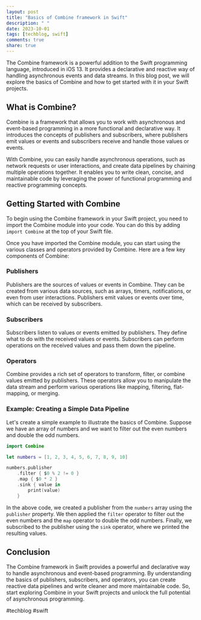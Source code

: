 ```yaml
---
layout: post
title: "Basics of Combine framework in Swift"
description: " "
date: 2023-10-01
tags: [techblog, swift]
comments: true
share: true
---
```


The Combine framework is a powerful addition to the Swift programming language, introduced in iOS 13. It provides a declarative and reactive way of handling asynchronous events and data streams. In this blog post, we will explore the basics of Combine and how to get started with it in your Swift projects.

## What is Combine?

Combine is a framework that allows you to work with asynchronous and event-based programming in a more functional and declarative way. It introduces the concepts of publishers and subscribers, where publishers emit values or events and subscribers receive and handle those values or events.

With Combine, you can easily handle asynchronous operations, such as network requests or user interactions, and create data pipelines by chaining multiple operations together. It enables you to write clean, concise, and maintainable code by leveraging the power of functional programming and reactive programming concepts.

## Getting Started with Combine

To begin using the Combine framework in your Swift project, you need to import the Combine module into your code. You can do this by adding `import Combine` at the top of your Swift file.

Once you have imported the Combine module, you can start using the various classes and operators provided by Combine. Here are a few key components of Combine:

### Publishers

Publishers are the sources of values or events in Combine. They can be created from various data sources, such as arrays, timers, notifications, or even from user interactions. Publishers emit values or events over time, which can be received by subscribers.

### Subscribers

Subscribers listen to values or events emitted by publishers. They define what to do with the received values or events. Subscribers can perform operations on the received values and pass them down the pipeline.

### Operators

Combine provides a rich set of operators to transform, filter, or combine values emitted by publishers. These operators allow you to manipulate the data stream and perform various operations like mapping, filtering, flat-mapping, or merging.

### Example: Creating a Simple Data Pipeline

Let's create a simple example to illustrate the basics of Combine. Suppose we have an array of numbers and we want to filter out the even numbers and double the odd numbers.

```swift
import Combine

let numbers = [1, 2, 3, 4, 5, 6, 7, 8, 9, 10]

numbers.publisher
    .filter { $0 % 2 != 0 }
    .map { $0 * 2 }
    .sink { value in
        print(value)
    }
```

In the above code, we created a publisher from the `numbers` array using the `publisher` property. We then applied the `filter` operator to filter out the even numbers and the `map` operator to double the odd numbers. Finally, we subscribed to the publisher using the `sink` operator, where we printed the resulting values.

## Conclusion

The Combine framework in Swift provides a powerful and declarative way to handle asynchronous and event-based programming. By understanding the basics of publishers, subscribers, and operators, you can create reactive data pipelines and write cleaner and more maintainable code. So, start exploring Combine in your Swift projects and unlock the full potential of asynchronous programming.

#techblog #swift